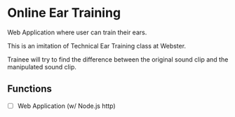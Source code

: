 # Online Ear Training

Web Application where user can train their ears.

This is an imitation of Technical Ear Training class at Webster.

Trainee will try to find the difference between the original sound clip and the manipulated sound clip.

## Functions

- [ ] Web Application (w/ Node.js http)
